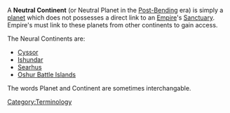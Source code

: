A **Neutral Continent** (or Neutral Planet in the
[Post-Bending](The_Bending.md "wikilink") era) is simply a
[planet](planet.md "wikilink") which does not possesses a direct link to an
[Empire](Empire.md "wikilink")'s [Sanctuary](Sanctuary.md "wikilink").
Empire's must link to these planets from other continents to gain
access.

The Neural Continents are:

- [Cyssor](Cyssor.md "wikilink")
- [Ishundar](Ishundar.md "wikilink")
- [Searhus](Searhus.md "wikilink")
- [Oshur Battle Islands](Oshur.md "wikilink")

The words Planet and Continent are sometimes interchangable.

[Category:Terminology](Category:Terminology.md "wikilink")
